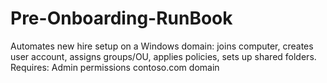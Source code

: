 # Pre-Onboarding-RunBook
Automates new hire setup on a Windows domain: joins computer, creates user account, assigns groups/OU, applies policies, sets up shared folders.  Requires:  Admin permissions contoso.com domain
